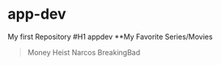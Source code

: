# app-dev
My first Repository
#H1 appdev
**My Favorite Series/Movies
>Money Heist
>Narcos
>BreakingBad
